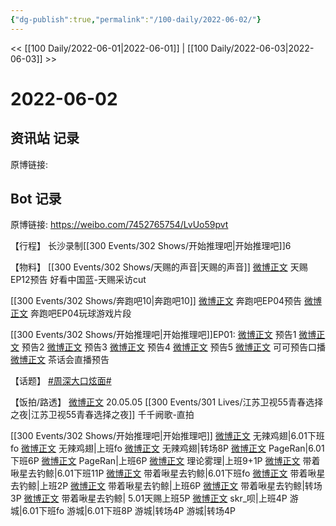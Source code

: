 ```yaml
---
{"dg-publish":true,"permalink":"/100-daily/2022-06-02/"}
---
```



<< [[100 Daily/2022-06-01\|2022-06-01]] | [[100 Daily/2022-06-03\|2022-06-03]] >>

# 2022-06-02

## 资讯站 记录

原博链接:

## Bot 记录

原博链接: https://weibo.com/7452765754/LvUo59pvt

【行程】
长沙录制[[300 Events/302 Shows/开始推理吧\|开始推理吧]]6

【物料】
[[300 Events/302 Shows/天赐的声音\|天赐的声音]]
[微博正文](https://m.weibo.cn/1315706994/4775851545857449) 天赐EP12预告
[](https://m.weibo.cn/1371117067/4776049739306129) 好看中国蓝-天赐采访cut

[[300 Events/302 Shows/奔跑吧10\|奔跑吧10]]
[微博正文](https://m.weibo.cn/5242381821/4775924379946567) 奔跑吧EP04预告
[微博正文](https://m.weibo.cn/5242381821/4775972354394852) 奔跑吧EP04玩球游戏片段

[[300 Events/302 Shows/开始推理吧\|开始推理吧]]EP01:
[微博正文](https://m.weibo.cn/2162247381/4775859830130185) 预告1
[微博正文](https://m.weibo.cn/2162247381/4775860718012342) 预告2
[微博正文](https://m.weibo.cn/2162247381/4775861040975807) 预告3
[微博正文](https://m.weibo.cn/2162247381/4775862535458119) 预告4
[微博正文](https://m.weibo.cn/2162247381/4775876899636688) 预告5
[微博正文](https://m.weibo.cn/2162247381/4775917043845328) 可可预告口播
[微博正文](https://m.weibo.cn/2162247381/4775959435674783) 茶话会直播预告

【话题】
[#周深大口炫面#](https://s.weibo.com/weibo?q=%23%E5%91%A8%E6%B7%B1%E5%A4%A7%E5%8F%A3%E7%82%AB%E9%9D%A2%23)

【饭拍/路透】
[微博正文](https://m.weibo.cn/7760763321/4775946933243203) 20.05.05 [[300 Events/301 Lives/江苏卫视55青春选择之夜\|江苏卫视55青春选择之夜]] 千千阙歌-直拍

[[300 Events/302 Shows/开始推理吧\|开始推理吧]]
[微博正文](https://m.weibo.cn/7495641082/4775730200446247) 无辣鸡翅|6.01下班fo
[微博正文](https://m.weibo.cn/7495641082/4775868385723625) 无辣鸡翅|上班fo
[微博正文](https://m.weibo.cn/7495641082/4775909988763186) 无辣鸡翅|转场8P
[微博正文](https://m.weibo.cn/7633014126/4775729587814830) PageRan|6.01下班6P
[微博正文](https://m.weibo.cn/7633014126/4775875050212811) PageRan|上班6P
[微博正文](https://m.weibo.cn/7458115630/4775879345701037) 理论雾理|上班9+1P
[微博正文](https://m.weibo.cn/3246571812/4775723581310617) 带着啾星去钓鲸|6.01下班11P
[微博正文](https://m.weibo.cn/3246571812/4775825494248640) 带着啾星去钓鲸|6.01下班fo
[微博正文](https://m.weibo.cn/3246571812/4775865844237208) 带着啾星去钓鲸|上班2P
[微博正文](https://m.weibo.cn/3246571812/4775890325866769) 带着啾星去钓鲸|上班6P
[微博正文](https://m.weibo.cn/3246571812/4775932008858950) 带着啾星去钓鲸|转场3P
[微博正文](https://m.weibo.cn/3246571812/4775991333360493) 带着啾星去钓鲸| 5.01天赐上班5P
[微博正文](https://m.weibo.cn/6433509682/4775931425591773) skr_呗|上班4P
[](https://m.weibo.cn/1801743981/4775794503319964) 游城|6.01下班fo
[](https://m.weibo.cn/1801743981/4775797031698617) 游城|6.01下班8P
[](https://m.weibo.cn/1801743981/4775891441291547) 游城|转场4P
[](https://m.weibo.cn/1801743981/4775922915348377) 游城|转场4P
